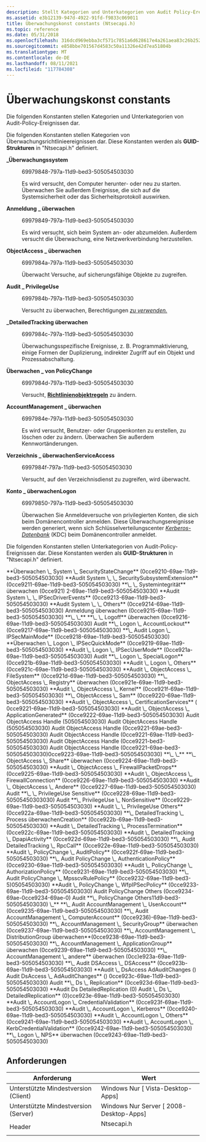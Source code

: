 ```yaml
---
description: Stellt Kategorien und Unterkategorien von Audit Policy-Ereignissen dar.
ms.assetid: e3b12139-947d-4922-91fd-f9833c069011
title: Überwachungskonst constants (Ntsecapi.h)
ms.topic: reference
ms.date: 05/31/2018
ms.openlocfilehash: 316dcd969ebba3cf571c7851a6d628617e4a261aea83c26b2524e3edcc0e4b79
ms.sourcegitcommit: e858bbe701567d4583c50a11326e42d7ea51804b
ms.translationtype: MT
ms.contentlocale: de-DE
ms.lasthandoff: 08/11/2021
ms.locfileid: "117784308"
---
```

# <a name="auditing-constants"></a>Überwachungskonst constants

Die folgenden Konstanten stellen Kategorien und Unterkategorien von Audit-Policy-Ereignissen dar.

Die folgenden Konstanten stellen Kategorien von Überwachungsrichtlinieereignissen dar. Diese Konstanten werden als **GUID-Strukturen** in "Ntsecapi.h" definiert.

<dl> <dt>

<span id="Audit_System"></span><span id="audit_system"></span><span id="AUDIT_SYSTEM"></span>**\_Überwachungssystem**
</dt> <dd> <dl> <dt>

69979848-797a-11d9-bed3-505054503030
</dt> <dt>



Es wird versucht, den Computer herunter- oder neu zu starten. Überwachen Sie außerdem Ereignisse, die sich auf die Systemsicherheit oder das Sicherheitsprotokoll auswirken.


</dt> </dl> </dd> <dt>

<span id="Audit_Logon"></span><span id="audit_logon"></span><span id="AUDIT_LOGON"></span>**Anmeldung \_ überwachen**
</dt> <dd> <dl> <dt>

69979849-797a-11d9-bed3-505054503030
</dt> <dt>



Es wird versucht, sich beim System an- oder abzumelden. Außerdem versucht die Überwachung, eine Netzwerkverbindung herzustellen.


</dt> </dl> </dd> <dt>

<span id="Audit_ObjectAccess"></span><span id="audit_objectaccess"></span><span id="AUDIT_OBJECTACCESS"></span>**ObjectAccess \_ überwachen**
</dt> <dd> <dl> <dt>

6997984a-797a-11d9-bed3-505054503030
</dt> <dt>



Überwacht Versuche, auf sicherungsfähige Objekte zu zugreifen.


</dt> </dl> </dd> <dt>

<span id="Audit_PrivilegeUse"></span><span id="audit_privilegeuse"></span><span id="AUDIT_PRIVILEGEUSE"></span>**Audit \_ PrivilegeUse**
</dt> <dd> <dl> <dt>

6997984b-797a-11d9-bed3-505054503030
</dt> <dt>



Versucht zu überwachen, Berechtigungen [*zu verwenden.*](/windows/desktop/SecGloss/p-gly)


</dt> </dl> </dd> <dt>

<span id="Audit_DetailedTracking"></span><span id="audit_detailedtracking"></span><span id="AUDIT_DETAILEDTRACKING"></span>**\_DetailedTracking überwachen**
</dt> <dd> <dl> <dt>

6997984c-797a-11d9-bed3-505054503030
</dt> <dt>



Überwachungsspezifische Ereignisse, z. B. Programmaktivierung, einige Formen der Duplizierung, indirekter Zugriff auf ein Objekt und Prozessabschaltung.


</dt> </dl> </dd> <dt>

<span id="Audit_PolicyChange"></span><span id="audit_policychange"></span><span id="AUDIT_POLICYCHANGE"></span>**Überwachen \_ von PolicyChange**
</dt> <dd> <dl> <dt>

6997984d-797a-11d9-bed3-505054503030
</dt> <dt>



Versucht, [**Richtlinienobjektregeln**](/windows/desktop/SecMgmt/the-policy-object-type) zu ändern.


</dt> </dl> </dd> <dt>

<span id="Audit_AccountManagement"></span><span id="audit_accountmanagement"></span><span id="AUDIT_ACCOUNTMANAGEMENT"></span>**AccountManagement \_ überwachen**
</dt> <dd> <dl> <dt>

6997984e-797a-11d9-bed3-505054503030
</dt> <dt>



Es wird versucht, Benutzer- oder Gruppenkonten zu erstellen, zu löschen oder zu ändern. Überwachen Sie außerdem Kennwortänderungen.


</dt> </dl> </dd> <dt>

<span id="Audit_DirectoryServiceAccess"></span><span id="audit_directoryserviceaccess"></span><span id="AUDIT_DIRECTORYSERVICEACCESS"></span>**Verzeichnis \_ überwachenServiceAccess**
</dt> <dd> <dl> <dt>

6997984f-797a-11d9-bed3-505054503030
</dt> <dt>



Versucht, auf den Verzeichnisdienst zu zugreifen, wird überwacht.


</dt> </dl> </dd> <dt>

<span id="Audit_AccountLogon"></span><span id="audit_accountlogon"></span><span id="AUDIT_ACCOUNTLOGON"></span>**Konto \_ überwachenLogon**
</dt> <dd> <dl> <dt>

69979850-797a-11d9-bed3-505054503030
</dt> <dt>



Überwachen Sie Anmeldeversuche von privilegierten Konten, die sich beim Domänencontroller anmelden. Diese Überwachungsereignisse werden generiert, wenn sich Schlüsselverteilungscenter [*Kerberos-Datenbank*](/windows/desktop/SecGloss/k-gly) (KDC) beim Domänencontroller anmeldet.


</dt> </dl> </dd> </dl>

Die folgenden Konstanten stellen Unterkategorien von Audit-Policy-Ereignissen dar. Diese Konstanten werden als **GUID-Strukturen** in "Ntsecapi.h" definiert.

<dl> <span id="Audit_System_SecurityStateChange"></span><span id="audit_system_securitystatechange"></span><span id="AUDIT_SYSTEM_SECURITYSTATECHANGE"></span>**Überwachen \_ System \_ SecurityStateChange** (0cce9210-69ae-11d9-bed3-505054503030) <span id="Audit_System_SecuritySubsystemExtension"></span> <span id="audit_system_securitysubsystemextension"></span> <span id="AUDIT_SYSTEM_SECURITYSUBSYSTEMEXTENSION"></span> **Audit System \_ \_ SecuritySubsystemExtension** (0cce9211-69ae-11d9-bed3-505054503030) <span id="Audit_System_Integrity"></span> <span id="audit_system_integrity"></span> <span id="AUDIT_SYSTEM_INTEGRITY"></span> **\_ \_ Systemintegrität** überwachen (0cce921) 2-69ae-11d9-bed3-505054503030) <span id="Audit_System_IPSecDriverEvents"></span> <span id="audit_system_ipsecdriverevents"></span> <span id="AUDIT_SYSTEM_IPSECDRIVEREVENTS"></span> **Audit System \_ \_ IPSecDriverEvents** (0cce9213-69ae-11d9-bed3-505054503030) <span id="Audit_System_Others"></span> <span id="audit_system_others"></span> <span id="AUDIT_SYSTEM_OTHERS"></span> **Audit System \_ \_ Others** (0cce9214-69ae-11d9-bed3-505054503030) Anmeldung überwachen <span id="Audit_Logon_Logon"></span> <span id="audit_logon_logon"></span> <span id="AUDIT_LOGON_LOGON"></span> (0cce9215-69ae-11d9-bed3-505054503030) **\_ \_** <span id="Audit_Logon_Logoff"></span> <span id="audit_logon_logoff"></span> <span id="AUDIT_LOGON_LOGOFF"></span> **\_ \_ Logoff** überwachen (0cce9216-69ae-11d9-bed3-505054503030) Audit <span id="Audit_Logon_AccountLockout"></span> <span id="audit_logon_accountlockout"></span> <span id="AUDIT_LOGON_ACCOUNTLOCKOUT"></span> **\_ Logon \_ AccountLockout** (0cce9217-69ae-11d9-bed3-505054503030) <span id="Audit_Logon_IPSecMainMode"></span> <span id="audit_logon_ipsecmainmode"></span> <span id="AUDIT_LOGON_IPSECMAINMODE"></span> **\_ Audit Logon \_ IPSecMainMode** (0cce9218-69ae-11d9-bed3-505054503030) <span id="Audit_Logon_IPSecQuickMode"></span> <span id="audit_logon_ipsecquickmode"></span> <span id="AUDIT_LOGON_IPSECQUICKMODE"></span> **Überwachen \_ Logon \_ IPSecQuickMode** (0cce9219-69ae-11d9-bed3-505054503030) <span id="Audit_Logon_IPSecUserMode"></span> <span id="audit_logon_ipsecusermode"></span> <span id="AUDIT_LOGON_IPSECUSERMODE"></span> **Audit \_ Logon \_ IPSecUserMode** (0cce921a-69ae-11d9-bed3-505054503030) Audit <span id="Audit_Logon_SpecialLogon"></span> <span id="audit_logon_speciallogon"></span> <span id="AUDIT_LOGON_SPECIALLOGON"></span> **\_ Logon \_ SpecialLogon** (0cce921b-69ae-11d9-bed3-505054503030) <span id="Audit_Logon_Others"></span> <span id="audit_logon_others"></span> <span id="AUDIT_LOGON_OTHERS"></span> **Audit \_ Logon \_ Others** (0cce921c-69ae-11d9-bed3-505054503030) <span id="Audit_ObjectAccess_FileSystem"></span> <span id="audit_objectaccess_filesystem"></span> <span id="AUDIT_OBJECTACCESS_FILESYSTEM"></span> **Audit \_ ObjectAccess \_ FileSystem** (0cce921d-69ae-11d9-bed3-505054503030) <span id="Audit_ObjectAccess_Registry"></span> <span id="audit_objectaccess_registry"></span> <span id="AUDIT_OBJECTACCESS_REGISTRY"></span> **\_ ObjectAccess \_ Registry** überwachen (0cce921e-69ae-11d9-bed3-505054503030) <span id="Audit_ObjectAccess_Kernel"></span> <span id="audit_objectaccess_kernel"></span> <span id="AUDIT_OBJECTACCESS_KERNEL"></span> **Audit \_ ObjectAccess \_ Kernel** (0cce921f-69ae-11d9-bed3-505054503030) <span id="Audit_ObjectAccess_Sam"></span> <span id="audit_objectaccess_sam"></span> <span id="AUDIT_OBJECTACCESS_SAM"></span> **\_ ObjectAccess \_ Sam** (0cce9220-69ae-11d9-bed3-505054503030) <span id="Audit_ObjectAccess_CertificationServices"></span> <span id="audit_objectaccess_certificationservices"></span> <span id="AUDIT_OBJECTACCESS_CERTIFICATIONSERVICES"></span> **Audit \_ ObjectAccess \_ CertificationServices** ( 0cce9221-69ae-11d9-bed3-505054503030) <span id="Audit_ObjectAccess_ApplicationGenerated"></span> <span id="audit_objectaccess_applicationgenerated"></span> <span id="AUDIT_OBJECTACCESS_APPLICATIONGENERATED"></span> **Audit \_ ObjectAccess \_ ApplicationGenerated** (0cce9222-69ae-11d9-bed3-505054503030) Audit ObjectAccess Handle (505054503030) Audit ObjectAccess Handle (505054503030) Audit ObjectAccess Handle (0cce9221-69ae-bed3-505054503030) Audit ObjectAccess Handle (0cce9221-69ae-11d9-bed3-505054503030) Audit ObjectAccess Handle (0cce9221-bed3-505054503030) Audit ObjectAccess Handle (0cce9221-69ae-bed3-505054503030)0cce9223-69ae-11d9-bed3-505054503030) <span id="Audit_ObjectAccess_Handle"></span> <span id="audit_objectaccess_handle"></span> <span id="AUDIT_OBJECTACCESS_HANDLE"></span> **\_ \_** <span id="Audit_ObjectAccess_Share"></span> <span id="audit_objectaccess_share"></span> <span id="AUDIT_OBJECTACCESS_SHARE"></span> **\_ ObjectAccess \_ Share** überwachen (0cce9224-69ae-11d9-bed3-505054503030) <span id="Audit_ObjectAccess_FirewallPacketDrops"></span> <span id="audit_objectaccess_firewallpacketdrops"></span> <span id="AUDIT_OBJECTACCESS_FIREWALLPACKETDROPS"></span> **Audit \_ ObjectAccess \_ FirewallPacketDrops** (0cce9225-69ae-11d9-bed3-505054503030) <span id="Audit_ObjectAccess_FirewallConnection"></span> <span id="audit_objectaccess_firewallconnection"></span> <span id="AUDIT_OBJECTACCESS_FIREWALLCONNECTION"></span> **Audit \_ ObjectAccess \_ FirewallConnection** (0cce9226-69ae-11d9-bed3-505054503030) <span id="Audit_ObjectAccess_Other"></span> <span id="audit_objectaccess_other"></span> <span id="AUDIT_OBJECTACCESS_OTHER"></span> **Audit \_ ObjectAccess \_ Andere** (0cce9227-69ae-11d9-bed3-505054503030) Audit <span id="Audit_PrivilegeUse_Sensitive"></span> <span id="audit_privilegeuse_sensitive"></span> <span id="AUDIT_PRIVILEGEUSE_SENSITIVE"></span> **\_ \_ PrivilegeUse Sensitive** (0cce9228-69ae-11d9-bed3-50505450303030) Audit <span id="Audit_PrivilegeUse_NonSensitive"></span> <span id="audit_privilegeuse_nonsensitive"></span> <span id="AUDIT_PRIVILEGEUSE_NONSENSITIVE"></span> **\_ PrivilegeUse \_ NonSensitive** (0cce9229-69ae-11d9-bed3-505054503030) <span id="Audit_PrivilegeUse_Others"></span> <span id="audit_privilegeuse_others"></span> <span id="AUDIT_PRIVILEGEUSE_OTHERS"></span> **Audit \_ \_ PrivilegeUse Others** (0cce922a-69ae-11d9-bed3-505054503030) <span id="Audit_DetailedTracking_ProcessCreation"></span> <span id="audit_detailedtracking_processcreation"></span> <span id="AUDIT_DETAILEDTRACKING_PROCESSCREATION"></span> **\_ DetailedTracking \_ Process überwachenCreation** (0cce922b-69ae-11d9-bed3-505054503030) <span id="Audit_DetailedTracking_ProcessTermination"></span> <span id="audit_detailedtracking_processtermination"></span> <span id="AUDIT_DETAILEDTRACKING_PROCESSTERMINATION"></span> **Audit \_ DetailedTracking \_ ProcessTermination** (0cce922c-69ae-11d9-bed3-505054503030) <span id="Audit_DetailedTracking_DpapiActivity"></span> <span id="audit_detailedtracking_dpapiactivity"></span> <span id="AUDIT_DETAILEDTRACKING_DPAPIACTIVITY"></span> **Audit \_ DetailedTracking \_ DpapiActivity** (0cce922d-69ae-11d9-bed3-505054503030) <span id="Audit_DetailedTracking_RpcCall"></span> <span id="audit_detailedtracking_rpccall"></span> <span id="AUDIT_DETAILEDTRACKING_RPCCALL"></span> **\_ Audit DetailedTracking \_ RpcCall** (0cce922e-69ae-11d9-bed3-505054503030) <span id="Audit_PolicyChange_AuditPolicy"></span> <span id="audit_policychange_auditpolicy"></span> <span id="AUDIT_POLICYCHANGE_AUDITPOLICY"></span> **Audit \_ PolicyChange \_ AuditPolicy** (0cce922f-69ae-11d9-bed3-505054503030) <span id="Audit_PolicyChange_AuthenticationPolicy"></span> <span id="audit_policychange_authenticationpolicy"></span> <span id="AUDIT_POLICYCHANGE_AUTHENTICATIONPOLICY"></span> **\_ Audit PolicyChange \_ AuthenticationPolicy** (0cce9230-69ae-11d9-bed3-505054503030) <span id="Audit_PolicyChange_AuthorizationPolicy"></span> <span id="audit_policychange_authorizationpolicy"></span> <span id="AUDIT_POLICYCHANGE_AUTHORIZATIONPOLICY"></span> **Audit \_ PolicyChange \_ AuthorizationPolicy** (0cce9231-69ae-11d9-bed3-505054503030) <span id="Audit_PolicyChange_MpsscvRulePolicy"></span> <span id="audit_policychange_mpsscvrulepolicy"></span> <span id="AUDIT_POLICYCHANGE_MPSSCVRULEPOLICY"></span> **\_ Audit PolicyChange \_ MpsscvRulePolicy** (0cce9232-69ae-11d9-bed3-5)05054503030) <span id="Audit_PolicyChange_WfpIPSecPolicy"></span> <span id="audit_policychange_wfpipsecpolicy"></span> <span id="AUDIT_POLICYCHANGE_WFPIPSECPOLICY"></span> **Audit \_ PolicyChange \_ WfpIPSecPolicy** (0cce9233-69ae-11d9-bed3-505054503030) <span id="Audit_PolicyChange_Others"></span> <span id="audit_policychange_others"></span> <span id="AUDIT_POLICYCHANGE_OTHERS"></span> Audit PolicyChange Others (0cce9234-69ae-0cce9234-69ae-0) Audit **\_ PolicyChange Others11d9-bed3-505054503030) \_** <span id="Audit_AccountManagement_UserAccount"></span> <span id="audit_accountmanagement_useraccount"></span> <span id="AUDIT_ACCOUNTMANAGEMENT_USERACCOUNT"></span> **\_ Audit AccountManagement \_ UserAccount** (0cce9235-69ae-11d9-bed3-505054503030) <span id="Audit_AccountManagement_ComputerAccount"></span> <span id="audit_accountmanagement_computeraccount"></span> <span id="AUDIT_ACCOUNTMANAGEMENT_COMPUTERACCOUNT"></span> **\_ Audit AccountManagement \_ ComputerAccount** (0cce9236)-69ae-11d9-bed3-505054503030) <span id="Audit_AccountManagement_SecurityGroup"></span> <span id="audit_accountmanagement_securitygroup"></span> <span id="AUDIT_ACCOUNTMANAGEMENT_SECURITYGROUP"></span> **\_ AccountManagement \_ SecurityGroup** überwachen (0cce9237-69ae-11d9-bed3-505054503030) <span id="Audit_AccountManagement_DistributionGroup"></span> <span id="audit_accountmanagement_distributiongroup"></span> <span id="AUDIT_ACCOUNTMANAGEMENT_DISTRIBUTIONGROUP"></span> **\_ AccountManagement \_ DistributionGroup überwachen**(0cce9238-69ae-11d9-bed3-505054503030) <span id="Audit_AccountManagement_ApplicationGroup"></span> <span id="audit_accountmanagement_applicationgroup"></span> <span id="AUDIT_ACCOUNTMANAGEMENT_APPLICATIONGROUP"></span> **\_ AccountManagement \_ ApplicationGroup** überwachen (0cce9239-69ae-11d9-bed3-505054503030) <span id="Audit_AccountManagement_Others"></span> <span id="audit_accountmanagement_others"></span> <span id="AUDIT_ACCOUNTMANAGEMENT_OTHERS"></span> **\_ AccountManagement \_ andere** überwachen (0cc)e923a-69ae-11d9-bed3-505054503030) <span id="Audit_DSAccess_DSAccess"></span> <span id="audit_dsaccess_dsaccess"></span> <span id="AUDIT_DSACCESS_DSACCESS"></span> **\_ Audit DSAccess \_ DSAccess** (0cce923b-69ae-11d9-bed3-505054503030) <span id="Audit_DsAccess_AdAuditChanges"></span> <span id="audit_dsaccess_adauditchanges"></span> <span id="AUDIT_DSACCESS_ADAUDITCHANGES"></span> **Audit \_ DsAccess AdAuditChanges () Audit DsAccess \_ AdAuditChanges** () 0cce923c-69ae-11d9-bed3-505054503030) Audit <span id="Audit_Ds_Replication"></span> <span id="audit_ds_replication"></span> <span id="AUDIT_DS_REPLICATION"></span> **\_ Ds \_ Replication** (0cce923d-69ae-11d9-bed3-505054503030) <span id="Audit_Ds_DetailedReplication"></span> <span id="audit_ds_detailedreplication"></span> <span id="AUDIT_DS_DETAILEDREPLICATION"></span> **Audit Ds DetailedReplication (0) Audit \_ Ds \_ DetailedReplication** (0)cce923e-69ae-11d9-bed3-505054503030) <span id="Audit_AccountLogon_CredentialValidation"></span> <span id="audit_accountlogon_credentialvalidation"></span> <span id="AUDIT_ACCOUNTLOGON_CREDENTIALVALIDATION"></span> **Audit \_ AccountLogon \_ CredentialValidation** (0cce923f-69ae-11d9-bed3-505054503030) <span id="Audit_AccountLogon_Kerberos"></span> <span id="audit_accountlogon_kerberos"></span> <span id="AUDIT_ACCOUNTLOGON_KERBEROS"></span> **Audit \_ AccountLogon \_ Kerberos** (0cce9240-69ae-11d9-bed3-505054503030) <span id="Audit_AccountLogon_Others"></span> <span id="audit_accountlogon_others"></span> <span id="AUDIT_ACCOUNTLOGON_OTHERS"></span> **Audit \_ AccountLogon \_ Others** (0cce9241-69ae-11d9-bed3-505054503030) <span id="Audit_AccountLogon_KerbCredentialValidation"></span> <span id="audit_accountlogon_kerbcredentialvalidation"></span> <span id="AUDIT_ACCOUNTLOGON_KERBCREDENTIALVALIDATION"></span> **Audit \_ AccountLogon \_ KerbCredentialValidation** (0cce9242-69ae-11d9-bed3-505054503030) <span id="Audit_Logon_NPS"></span> <span id="audit_logon_nps"></span> <span id="AUDIT_LOGON_NPS"></span> **\_ Logon \_ NPS** überwachen (0cce9243-69ae-11d9-bed3-505054503030)
</dl>

## <a name="requirements"></a>Anforderungen



| Anforderung | Wert |
|-------------------------------------|---------------------------------------------------------------------------------------|
| Unterstützte Mindestversion (Client)<br/> | Windows Nur \[ Vista-Desktop-Apps\]<br/>                                        |
| Unterstützte Mindestversion (Server)<br/> | Windows Nur Server \[ 2008-Desktop-Apps\]<br/>                                  |
| Header<br/>                   | <dl> <dt>Ntsecapi.h</dt> </dl> |



 

